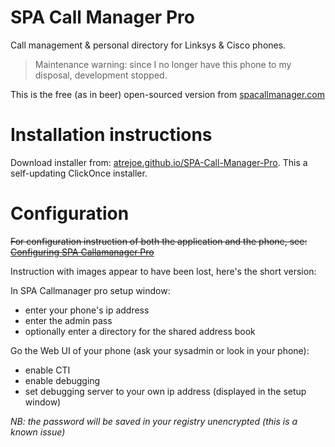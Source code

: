 # SPA Call Manager Pro
Call management &amp; personal directory for Linksys &amp; Cisco phones.

> Maintenance warning: since I no longer have this phone to my disposal, development stopped.

This is the free (as in beer) open-sourced version from [spacallmanager.com](http://www.spacallmanager.com/)  

# Installation instructions
Download installer from:
[atrejoe.github.io/SPA-Call-Manager-Pro](http://atrejoe.github.io/SPA-Call-Manager-Pro/Cisco.application "GitHub").
This a self-updating ClickOnce installer.

# Configuration
~~For configuration instruction of both the application and the phone, see:
[Configuring SPA Callamanager Pro](http://www.spacallmanager.com/setup-configuring-spa-call-manager-pro/)~~

Instruction with images appear to have been lost, here's the short version:

In SPA Callmanager pro setup window:
- enter your phone's ip address
- enter the admin pass
- optionally enter a directory for the shared address book

Go the Web UI of your phone (ask your sysadmin or look in your phone):
- enable CTI
- enable debugging
- set debugging server to your own ip address (displayed in the setup window)

*NB: the password will be saved in your registry unencrypted (this is a known issue)*
